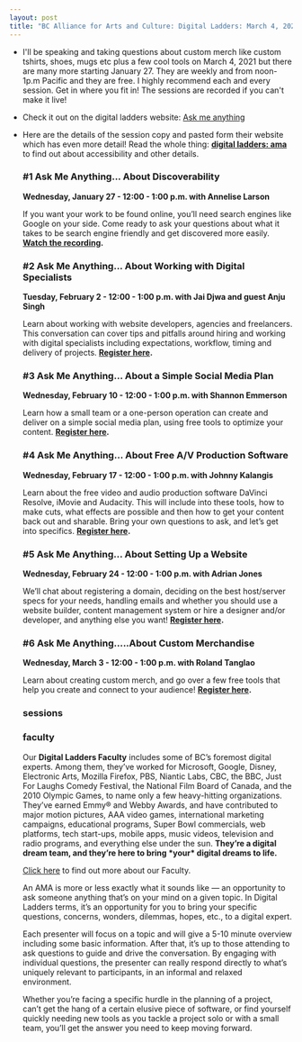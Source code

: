 ```yaml
---
layout: post
title: "BC Alliance for Arts and Culture: Digital Ladders: March 4, 2021 - Ask me anything...About Custom Merchandise"
---
```

* I'll be speaking and taking questions about custom merch like custom tshirts, shoes, mugs etc plus a few cool tools on March 4, 2021 but there are many more starting January 27. They are weekly and from noon-1p.m  Pacific and they are free. I highly recommend each and every session. Get in where you fit in! The sessions are recorded if you can't make it live!

* Check it out on the digital ladders website: [Ask me anything](https://www.digitalladders.ca/ama)

* Here are the details of the session copy and pasted form their website which has even more detail! Read the whole thing: **[digital ladders: ama](https://www.digitalladders.ca/ama)** to find out about accessibility and other details.

    

    ### #1 Ask Me Anything... About Discoverability

    **Wednesday, January 27 - 12:00 - 1:00 p.m.
    with Annelise Larson**

    If you want your work to be found online, you’ll need search engines like Google on your side. Come ready to ask your questions about what it takes to be search engine friendly and get discovered more easily. [**Watch the recording**](https://youtu.be/qHiMF7Eel3I)**.**

    

    ### #2 Ask Me Anything... About Working with Digital Specialists

    **Tuesday, February 2 - 12:00 - 1:00 p.m.
    with Jai Djwa and guest Anju Singh**

    Learn about working with website developers, agencies and freelancers. This conversation can cover tips and pitfalls around hiring and working with digital specialists including expectations, workflow, timing and delivery of projects. [**Register here**](https://us02web.zoom.us/meeting/register/tZcldumurDooEtHLm_rH1qYf2YQ2xIYI5aYj)**.**

     

    ### #3 Ask Me Anything… About a Simple Social Media Plan

    **Wednesday, February 10 - 12:00 - 1:00 p.m.
    with Shannon Emmerson**

    Learn how a small team or a one-person operation can create and deliver on a simple social media plan, using free tools to optimize your content. [**Register here**](https://us02web.zoom.us/meeting/register/tZIuf--uqTgsGt3Q-BWdsMmm-qeMROk-3CEt)**.**

     

    ### #4 Ask Me Anything… About Free A/V Production Software

    **Wednesday, February 17 - 12:00 - 1:00 p.m.
    with Johnny Kalangis**

    Learn about the free video and audio production software DaVinci Resolve, iMovie and Audacity. This will include into these tools, how to make cuts, what effects are possible and then how to get your content back out and sharable. Bring your own questions to ask, and let’s get into specifics. [**Register here**](https://us02web.zoom.us/meeting/register/tZAuc-6tqD8jHtbPKIGGjvpa0x9CqyBOwI_H)**.**

    

    ### #5 Ask Me Anything… About Setting Up a Website

    **Wednesday, February 24 - 12:00 - 1:00 p.m.
    with Adrian Jones**

    We’ll chat about registering a domain, deciding on the best host/server specs for your needs, handling emails and whether you should use a website builder, content management system or hire a designer and/or developer, and anything else you want! [**Register here**](https://us02web.zoom.us/meeting/register/tZcodOCrrjIuEtQ3YIl97Ngnbt07FDPTCz8N)**.**

    

    ### #6 Ask Me Anything…..About Custom Merchandise

    **Wednesday, March 3 - 12:00 - 1:00 p.m.
    with Roland Tanglao**

    Learn about creating custom merch, and go over a few free tools that help you create and connect to your audience! [**Register here**](https://us02web.zoom.us/meeting/register/tZMvdOirqT8oH9wKf3LQve4aT7po_pOy7pTE)**.**

    ### sessions

    ### faculty

    Our **Digital Ladders Faculty** includes some of BC’s foremost digital experts. Among them, they’ve worked for Microsoft, Google, Disney, Electronic Arts, Mozilla Firefox, PBS, Niantic Labs, CBC, the BBC, Just For Laughs Comedy Festival, the National Film Board of Canada, and the 2010 Olympic Games, to name only a few heavy-hitting organizations. They’ve earned Emmy® and Webby Awards, and have contributed to major motion pictures, AAA video games, international marketing campaigns, educational programs, Super Bowl commercials, web platforms, tech start-ups, mobile apps, music videos, television and radio programs, and everything else under the sun. **They’re a digital dream team, and they’re here to bring \*your\* digital dreams to life.**

    [Click here](https://www.digitalladders.ca/who-we-are/) to find out more about our Faculty.

     

    An AMA is more or less exactly what it sounds like — an opportunity to ask someone anything that’s on your mind on a given topic. In Digital Ladders terms, it’s an opportunity for you to bring your specific questions, concerns, wonders, dilemmas, hopes, etc., to a digital expert.

    Each presenter will focus on a topic and will give a 5-10 minute overview including some basic information. After that, it’s up to those attending to ask questions to guide and drive the conversation. By engaging with individual questions, the presenter can really respond directly to what’s uniquely relevant to participants, in an informal and relaxed environment.

    Whether you’re facing a specific hurdle in the planning of a project, can’t get the hang of a certain elusive piece of software, or find yourself quickly needing new tools as you tackle a project solo or with a small team, you’ll get the answer you need to keep moving forward.

    

    ​                                          

    

